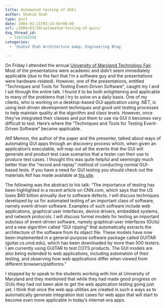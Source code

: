 ```yaml
---
title: Automated testing of GUIs
author: Shahid Shah
type: post
date: 2004-03-21T03:14:03+00:00
url: /2004/03/20/automated-testing-of-guis/
dsq_thread_id:
  - 3163182558
categories:
  - 'Shahid Shah Architecture &amp; Engineering Blog'

---
```

On Friday I attended the annual [University of Maryland Technology Fair][1]. Most of the presentations were academic and didn&#8217;t seem immediately applicable (due to the fact that I&#8217;m a software guy and the presentations were hardware-related). However, one of the presentations, entitled &#8220;Techniques and Tools for Testing Event-Driven Software&#8221;, caught my I and I sat through the entire talk. I found it to be both enlightening and applicable to many of the problems that I try to solve on a daily basis. One of my clients, who is working on a desktop-based GUI application using .NET, is using test-driven development techniques and good unit testing processes to help maintain quality at the algorithm and class levels. However, once they&#8217;ve integrated their classes and put them to use via GUI it becomes very difficult to test. Here&#8217;s where the &#8220;Techniques and Tools for Testing Event-Driven Software&#8221; became applicable.
  
<!--more-->

Atif Memon, the author of the paper and the presenter, talked about ways of automating GUI apps through an discovery process which, when given an application&#8217;s executable, will map out all the events that the GUI will generate and product test case scenarios that a tester can then use to produce test cases. I thought this was quite helpful and seemingly much better than the &#8220;record and replay&#8221; method of conducting normal GUI-based tests. If you have a need for GUI testing you should check out the materials Atif has made available at [his site][2].

The following was the abstract to his talk: &#8220;The importance of testing has been highlighted in a recent article on CNN.com, which says that the US loses $60 billion annually due to software defects. I will discuss techniques developed by us for automated testing of an important class of software, namely event-driven software. Examples of such software include web applications, graphical user interfaces, device drivers, embedded systems, and network protocols. I will discuss formal models for testing an important subclass of event-driven software, namely graphical-user interfaces (GUIs) and a new algorithm called &#8220;GUI ripping&#8221; that automatically extracts the architecture of the software from its object file. These models have now been implemented in a general-purpose software package called GUITAR (guitar.cs.umd.edu), which has been downloaded by more than 500 testers. I am currently using GUITAR to test COTS products. The GUI models are also being extended to web applications, including automation of their testing, and observing how web applications differ when viewed from different browsers/platforms.&#8221;

I stopped by to speak to the students working with him at University of Maryland and they mentioned that while they had made good progress on GUIs they had not been able to get the web application testing going just yet. I think that once the web app utilities are created in such a ways as to automatically generate integration test cases for web apps that will start to become even more applicable in today&#8217;s internet-era apps.

 [1]: http://www.tech2004.umd.edu/
 [2]: http://guitar.cs.umd.edu